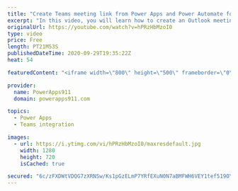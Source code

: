 ```yaml
---
title: "Create Teams meeting link from Power Apps and Power Automate for Outlook"
excerpt: "In this video, you will learn how to create an Outlook meeting request with a online Teams meeting link using Power Apps and Power Automate.  Link to Time Zone documentation https://support.microsoft.com/en-us/help/973627/microsoft-time-zone-index-values  Sign up for Power Apps Training and download"
originalUrl: https://youtube.com/watch?v=hPRzHbMzoI0
type: video
price: Free
length: PT21M53S
publishedDateTime: 2020-09-29T19:35:22Z
heat: 54

featuredContent: "<iframe width=\"800\" height=\"500\" frameborder=\"0\" src=\"https://www.youtube.com/embed/hPRzHbMzoI0\" allow=\"accelerometer; autoplay; encrypted-media; gyroscope; picture-in-picture\" allowfullscreen></iframe>"

provider:
  name: PowerApps911
  domain: powerapps911.com

topics:
  - Power Apps
  - Teams integration

images:
  - url: https://i.ytimg.com/vi/hPRzHbMzoI0/maxresdefault.jpg
    width: 1280
    height: 720
    isCached: true

secured: "6c/zFXDWtVDQG7zXRNSw/Ks1pGzELmP7YRfEXuN0N7aBMFWH6VEY1tef519OYl1k7G1yyymXcEIfdqcjUPEsfZ+0n/CELPqBgQo0pVLccW5Pj0nOmYdvyp9l5n+N840E5GFNI1VzyAkH7qVHao+S4Ii+ebQekik8MVgmTg7WqnP6KLwshKlrazddUu756l58j6P0LC2bS/HsTjZevLDaIPJWMlvsGtp8g2wfx3/2Yf9/ct9JBKOsboEPYWaSi4ZuAMMuNpG6yE42UxRG8fKDFee9D/weIIL3hicY6zyQdwMH02qW2fvzuL790RurJUjfxEurpQo/3mstRyd1fWetNwrAvXnUMlmP2WxjhCEnbnjiJVw6oZUzdzJ8WZqQ4BF3556/nNnvro65rhcV0A6RMdJzqPXAE86bZtrTCmtdA+E=;OvYpHYJJ4z4n9OXyhVKwzg=="
---
```


